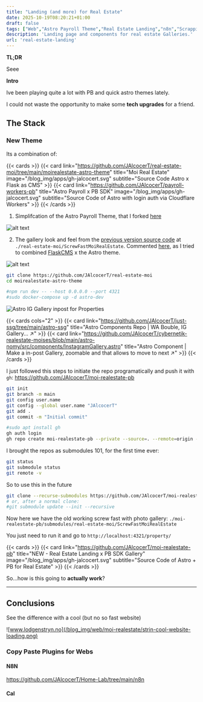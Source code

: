 ```yaml
---
title: "Landing (and more) for Real Estate"
date: 2025-10-19T08:20:21+01:00
draft: false
tags: ["Web","Astro Payroll Theme","Real Estate Landing","n8n","Scrapping"]
description: 'Landing page and components for real estate Galleries.'
url: 'real-estate-landing'
---
```



**TL;DR**

Seee


**Intro** 

Ive been playing quite a lot with PB and quick astro themes lately.

I could not waste the opportunity to make some **tech upgrades** for a friend.


## The Stack

### New Theme

Its a combination of:

{{< cards >}}
  {{< card link="https://github.com/JAlcocerT/real-estate-moi/tree/main/moirealestate-astro-theme" title="Moi Real Estate" image="/blog_img/apps/gh-jalcocert.svg" subtitle="Source Code Astro x Flask as CMS" >}}
  {{< card link="https://github.com/JAlcocerT/payroll-workers-pb" title="Astro Payroll x PB SDK" image="/blog_img/apps/gh-jalcocert.svg" subtitle="Source Code of Astro with login auth via Cloudflare Workers" >}}
{{< /cards >}}


1. Simplifcation of the Astro Payroll Theme, that I forked [here](https://github.com/JAlcocerT/payroll-workers-pb)

![alt text](/blog_img/web/success3-realestate/astro-pb/property-gallery-screwfast.png)

2. The gallery look and feel from the [previous version source code](https://github.com/JAlcocerT/real-estate-moi/tree/main/moirealestate-astro-theme) at `./real-estate-moi/ScrewFastMoiRealEstate`. Commented [here](https://jalcocert.github.io/JAlcocerT/making-flask-cms-for-ssg/#real-estate), as I tried to combined [FlaskCMS](https://github.com/JAlcocerT/real-estate-moi/tree/main/moirealestate-flaskcms) x the Astro theme.


![alt text](/blog_img/web/success3-realestate/astro-pb/property-gallery-screwfast.png)

```sh
git clone https://github.com/JAlcocerT/real-estate-moi
cd moirealestate-astro-theme

#npm run dev -- --host 0.0.0.0 --port 4321
#sudo docker-compose up -d astro-dev
```

![Astro IG Gallery inpost for Properties](/blog_img/web/moi-realestate/ig-gallery.png)

{{< cards cols="2" >}}
  {{< card link="https://github.com/JAlcocerT/just-ssg/tree/main/astro-ssg" title="Astro Components Repo | WA Bouble, IG Gallery... ↗" >}}
  {{< card link="https://github.com/JAlcocerT/cybernetik-realestate-moises/blob/main/astro-nomy/src/components/InstagramGallery.astro" title="Astro Component | Make a in-post Gallery, zoomable and that allows to move to next  ↗" >}}
{{< /cards >}}

I just followed this steps to initiate the repo programatically and push it with `gh`: <https://github.com/JAlcocerT/moi-realestate-pb>

```sh
git init
git branch -m main
git config user.name
git config --global user.name "JAlcocerT"
git add .
git commit -m "Initial commit"
```

```sh
#sudo apt install gh
gh auth login
gh repo create moi-realestate-pb --private --source=. --remote=origin --push
```

I brought the repos as submodules 101, for the first time ever:

```sh
git status
git submodule status
git remote -v
```

So to use this in the future

```sh
git clone --recurse-submodules https://github.com/JAlcocerT/moi-realestate-pb.git
# or, after a normal clone:
#git submodule update --init --recursive
```

Now here we have the old working screw fast with photo gallery: `./moi-realestate-pb/submodules/real-estate-moi/ScrewFastMoiRealEstate`

You just need to run it and go to `http://localhost:4321/property/`

{{< cards >}}
  {{< card link="https://github.com/JAlcocerT/moi-realestate-pb" title="NEW - Real Estate Landing x PB SDK Gallery" image="/blog_img/apps/gh-jalcocert.svg" subtitle="Source Code of Astro + PB for Real Estate" >}}
{{< /cards >}}

So...how is this going to **actually work**?



---

## Conclusions

See the difference with a cool (but no so fast website)

![www.lodgenstryn.no](/blog_img/web/moi-realestate/strin-cool-website-loading.png)

### Copy Paste Plugins for Webs

#### N8N

https://github.com/JAlcocerT/Home-Lab/tree/main/n8n

#### Cal


